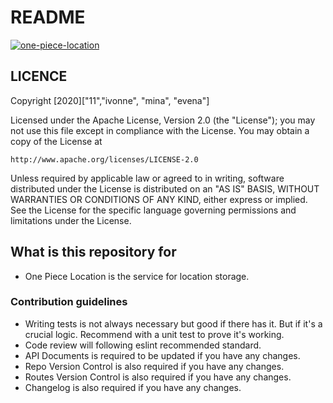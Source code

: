 # README

[![one-piece-location](https://circleci.com/gh/one-piece-team1/one-piece-location.svg?style=svg)](https://circleci.com/gh/one-piece-team1/one-piece-location.svg?style=svg)
## LICENCE

Copyright [2020]["11","ivonne", "mina", "evena"]

Licensed under the Apache License, Version 2.0 (the "License");
you may not use this file except in compliance with the License.
You may obtain a copy of the License at

    http://www.apache.org/licenses/LICENSE-2.0

Unless required by applicable law or agreed to in writing, software
distributed under the License is distributed on an "AS IS" BASIS,
WITHOUT WARRANTIES OR CONDITIONS OF ANY KIND, either express or implied.
See the License for the specific language governing permissions and
limitations under the License.

## What is this repository for

- One Piece Location is the service for location storage.

### Contribution guidelines

- Writing tests is not always necessary but good if there has it. But if it's a crucial logic. Recommend with a unit test to prove it's working.
- Code review will following eslint recommended standard.
- API Documents is required to be updated if you have any changes.
- Repo Version Control is also required if you have any changes.
- Routes Version Control is also required if you have any changes.
- Changelog is also required if you have any changes.
